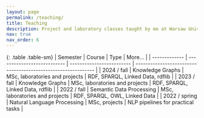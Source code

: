 ```yaml
---
layout: page
permalink: /teaching/
title: Teaching
description: Project and laboratory classes taught by me at Warsaw University of Technology.
nav: true
nav_order: 6
---
```


{: .table .table-sm}
| Semester | Course | Type | More... |
| ------------- | --------------------------- | ------------------------- | ------------------------------------------------------------- |
| 2024 / fall | Knowledge Graphs | MSc, laboratories and projects | RDF, SPARQL, Linked Data, rdflib |
| 2023 / fall | Knowledge Graphs | MSc, laboratories and projects | RDF, SPARQL, Linked Data, rdflib |
| 2022 / fall | Semantic Data Processing | MSc, laboratories and projects | RDF, SPARQL, OWL, Linked Data |
| 2022 / spring | Natural Language Processing | MSc, projects | NLP pipelines for practical tasks |
